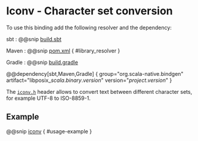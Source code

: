 # Iconv - Character set conversion

To use this binding add the following resolver and the dependency:

sbt
:   @@snip [build.sbt](../resources/build.sbt)

Maven
:   @@snip [pom.xml](../resources/pom.xml) { #library_resolver }

Gradle
:   @@snip [build.gradle](../resources/build.gradle)

@@dependency[sbt,Maven,Gradle] {
  group="org.scala-native.bindgen"
  artifact="libposix_$scala.binary.version$"
  version="$project.version$"
}

The [`iconv.h`] header allows to convert text between different character sets, for example UTF-8 to ISO-8859-1.

## Example

@@snip [iconv](../../../../bindings/iconv/src/test/scala/org/scalanative/bindgen/bindings/tests/IconvSpec.scala) { #usage-example }

 [`iconv.h`]: http://pubs.opengroup.org/onlinepubs/9699919799/basedefs/iconv.h.html
